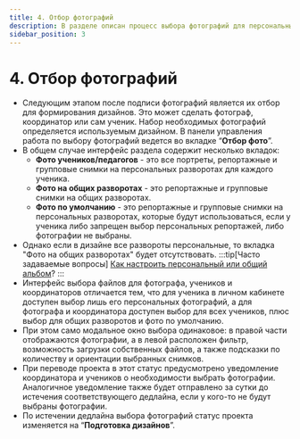 ```yaml
---
title: 4. Отбор фотографий
description: В разделе описан процесс выбора фотографий для персональных и общих альбомов
sidebar_position: 3
---
```


# 4. Отбор фотографий
* Следующим этапом после подписи фотографий является их отбор для формирования дизайнов. Это может сделать фотограф, координатор или сам ученик. Набор необходимых фотографий определяется используемым дизайном. В панели управления работа по выбору фотографий ведется во вкладке “__Отбор фото__”.
* В общем случае интерфейс раздела содержит несколько вкладок:
    + __Фото учеников/педагогов__ - это все портреты, репортажные и групповые снимки на персональных разворотах для каждого ученика.
    + __Фото на общих разворотах__ - это репортажные и групповые снимки на общих разворотах.
    + __Фото по умолчанию__ - это репортажные и групповые снимки на персональных разворотах, которые будут использоваться, если у ученика либо запрещен выбор персональных репортажей, либо фотографии не выбраны.
* Однако если в дизайне все развороты персональные, то вкладка "Фото на общих разворотах" будет отсутствовать.
:::tip[Часто задаваемые вопросы]
[Как настроить персональный или общий альбом](/faq/project-work#как-настроить-дизайн-альбома)?
:::
* Интерфейс выбора файлов для фотографа, учеников и координаторов отличается тем, что для ученика в личном кабинете доступен выбор лишь его персональных фотографий, а для фотографа и координатора доступен выбор для всех учеников, плюс выбор для общих разворотов и фото по умолчанию.
* При этом само модальное окно выбора одинаковое: в правой части отображаются фотографии, а в левой расположен фильтр, возможность загрузки собственных файлов, а также подсказки по количеству и ориентации выбранных снимков. 
* При переводе проекта в этот статус предусмотрено уведомление координатора и учеников о необходимости выбрать фотографии. Аналогичное уведомление также будет отправлено за сутки до истечения соответствующего дедлайна, если у кого-то не будут выбраны фотографии.
* По истечении дедлайна выбора фотографий статус проекта изменяется на “__Подготовка дизайнов__”.